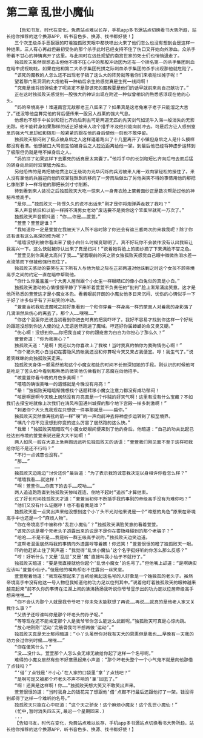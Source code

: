 # 第二章 乱世小魔仙
        【告知书友，时代在变化，免费站点难以长存，手机app多书源站点切换看书大势所趋，站长给你推荐的这个换源APP，听书音色多、换源、找书都好使！】
       三个次王级杀手恶狠狠的盯着独孤败天眼中都快喷出火来了他们怎么也没有想到会是这样一种结果。三人有心再战但最初受伤的那个杀手此时已经支持不住了伤口又开始向外渗血。众杀手带着不甘心的神情离开了这里。与此同时在远处观望的南宫世家的死士们也悄悄退走了。
       独孤败天虽然很想追击但他不得不压心中的那股冲动因为还有一个排名第一的杀手集团刺血在暗中虎视眈眈。如果在他和第二大杀手集团死拼之际刺血杀手集团的杀手出现那他就危险了。
       “该死的魔教的人怎么还不出现老子搞了这么大的阵势就等着你们来收拾烂摊子呢！”
       望着那门黑洞洞的大炮他有一种劫后余生的感觉真是生死一线间啊！
       “究竟是谁将炮弹偷走了呢肯定不是那该死的魔教要是他们的话早就前来向自己献功了。”
       正在这时独孤败天感觉到一股强大的神识出现在附近一种似曾相识的熟悉感浮现在他的心头。
       “妈的帝境高手！难道南宫无敌那老王八蛋来了？如果真是这老兔崽子老子只能溜之大吉了。”还没等他盘算完他的背后便传来一股另人战栗的强大气息。
       他想也不想手中长剑和短匕齐向后刺去可是两道无匹的先天剑气如泥牛入海一般消失的无影无踪。他不能转身如果那样的话正好被来人攻个措手不及他只能向前冲去。可是后方让人感到窒息的强大气息却如影随形一般紧紧的跟在他的身后使他一刻也不敢停留。
       独孤败天郁闷到了极点被身后之人这样逼着跑出了十几里离开了小镇但身后之人是什么摸样都没有看清。他想破口大骂但生怕被身后之人拉近距离给他一掌。到最后他已经将神虚步运转到了极限但仍就是甩不掉身后之人。
       “妈的拼了如果这样下去累死的话真是太窝囊了。”他将手中的长剑和短匕齐向后甩去而后猛的转身向后同时双掌猛力推出。
       另他恐怖的是两把被他贯注以王级功力光华闪烁的兵刃被来人用一双肉掌轻松的接住了。来人没有拿他的兵器迎向他的双掌轻飘飘的移向了一旁而后做出了另他哭笑不得的事情用他的那把匕像削萝卜一样将他的那把长剑寸寸削断。
       待到看到来人装扮之后独孤败天大吃一惊来人一身青衣脸上蒙着面纱正是数次帮助过他的神秘帝境高手。
       “是你……”独孤败天一阵愣久久的说不出话来“刚才是你将炮弹弄走救了我吗？”
       来人声音依旧和以前一样辨不清男女老幼“废话要不是我你这个笨蛋早就死一万次了。”
       独孤败天声音颤抖道：“你……你是……萱萱。”
       “萱萱？萱萱是谁？”
       “我知道你一定是萱萱在我被天下人所不容时除了你还会有谁三番两次的来救我呢？除了你还有谁有这么高深的修为呢？”
       “嘻嘻没想到被你看出来了傻小白什么时候变聪明了。真不好玩你不会装作没有认出我嘛让我高兴一下。这么快就被你认出来了真是扫兴！”说着她将脸上的面纱摘了下来满脸不甘之色。
       “萱萱见到你真是太高兴了我……”望着眼前的天之骄女独孤败天感觉自己眼中微微热泪水差一点滚落而下但被他强行忍住了。
       独孤败天感动的要哭在天下所有人与他为敌之际在正邪两道对他诛剿之时这个女孩不顾帝境高手之间的约定一直在暗中帮助他。
       “你什么你羞羞羞一个大男人居然跟个小女生一样眼睛红的像小白兔似的真是小白。”
       独孤败天激动的心情慢慢平静了下来听着萱萱不负责任的“批判”脸上渐渐涌出笑意。这才是他所熟悉的萱萱这才是小魔女本色。看着眼前开朗的小魔女他多日来沉闷、忧伤的心情似乎一下子好了许多似乎有了开玩笑的冲动。
       “萱萱当初我临进魔域之前好象看到一个和你穿着一样身高一样的蒙面人对着我的身影落了几滴泪然后伤心的离去了。那个人……嘿嘿……”
       “你这个混蛋你还说当初看到你进去时真的把我吓坏了。我好不容易才找到你这样一个好玩的跟班没想到你这人傻的让人无语居然跑进了魔域。哼还好你属蟑螂的命又臭又硬。”
       “伤心啊！没想到你……你把我当成了你的跟班害为白白为你担心了那么久？”
       萱萱奇道：“你为我担心？”
       独孤败天道：“是啊！我还以为你喜欢上了我唉！当时我真的怕你为我殉情伤心啊！”
       “你个猪头死小白当初在雾隐风的帐我还没和你算呢今天又来占我便宜。哼！我生气了。”说着笑眯眯的向独孤败天走来。
       独孤败天身体一颤虽然他和这个小魔女相处的时间不长但深知她的手段。刚认识的时候他可是吃足了苦头如今看到那熟悉的微笑他仿佛看到了恶魔在向他招手。
       “咳萱萱你看今晚的月色多美啊！”
       “嘻嘻的确很美唯一的遗憾就是今晚没有月亮！”
       “晕！”独孤败天暗暗惭愧想找个话题转移小魔女注意力都没有成功郁闷！
       “咳是啊是啊今天晚上居然没有月亮真是一个作贼的好天气啊！这里有没有什么宝藏？不如我们去探宝吧就像上次我们在清风帝国通州城探的那个地下宫殿一样多刺激啊！”
       “刺激你个大头鬼我现在只想做一件事那就是————扁你。”
       独孤败天突然像离弦的箭一样“嗖”的一声向前冲去将神虚步运转到了极至境界。
       “咦几个月不见没想到你变的这么厉害了居然跑的这么快。”
       “我晕！”独孤败天暗暗叹气小魔女眨眼间便来到了他的身后。他暗道：“自己的功夫比起已经达到帝境的萱萱来说还是大大不如啊！”
       两人如风一般在大道上急奔跑远远听见独孤败天的话语：“萱萱我们刚见面不至于这样吧我给你陪不是还不行吗？”
       “不行一点诚意也没有。”
       “那……”
       ……
       独孤败天边跑边“讨价还价”最后道：“为了表示我的诚意我决定以身相许你看怎么样？”
       “嘻嘻我看……就这样！”
       “啊！萱萱你……你真下的去手……哎呦……”
       两人追追跑跑直到独孤败天惨叫连连、倒地不起时“追杀”才算结束。
       过了好长时间独孤败天才道：“萱萱当初你不断插手我的事别的帝级高手没有为难你吗？”
       “他们又没有什么证据哼！也不看看我是谁？”
       独孤败天差一点笑出声来他没想到这个小丫头不光对他来说是一个“难惹的角色”原来在帝境高手中也还是一个“麻烦人物”。
       “你在帝境高手中被称作‘乱世小魔仙’？”独孤败天满脸笑意的看着萱萱。
       “该死的这是哪个死老头子透露出来的说是不是你在雾隐峰碰到的那个老骗子？”
       “哈哈……不是不是……我是听一群王级高手说的。”独孤败天边笑边道。
       “这帮老混蛋居然将我的事情向外透露哼等着瞧！你还笑！”萱萱恨恨的瞪了独孤败天一眼。
       吓的他赶紧止住了笑声道：“我觉得‘乱世小魔仙’这个名字挺好听的你怎么那么反感？”
       “哼！好听什么？又是‘乱世’又是‘魔’直接叫我小仙子不就行了。”
       独孤败天暗道：“要是我直接就给你起个‘乱世小魔女’的名号了。”但他嘴上却道：“是啊确实应该叫‘萱萱小仙子。”但是他的嘴角却忍不住露出一丝笑意。
       萱萱瞪着他道：“我现在想起来了当初给我起这名号的人好象是一个姓独孤的老头子。虽然帝境高手中没有他这一号人物但我知道他的功力足以位列其中。”说着他盯着独孤败天的眼神越来越亮起来“前不久你的事情在江湖上闹的沸沸扬扬我听说你爷爷显示出的功力足以位居帝级高手想来嘿嘿……”
       “你不会认为那个人就是我爷爷吧？你未免太能联想了再说……再说……就真的是他老人家又关我什么事？”
       “父债子还哼谁叫你是那个坏老头的孙子呢。”
       “等等现在还不能肯定那个人是我爷爷你怎么能这么武断呢。”独孤败天可真是心惊肉跳。
       “放心吧刚刚‘活动’完筋骨我可不想再做‘运动’。”
       独孤败天真是无比郁闷暗道：“小丫头虽然你对我有天大的恩惠但是我也……早晚有一天我的功力会过你到时候……嘿嘿……”
       “你在傻笑什么？”
       “没……没什么。萱萱那个人怎么会无缘无故给你起了这样一个名号呢。”
       难得的小魔女居然有些不好意思起来小声道：“那个坏老头整个一个小气鬼不就是向他那借了点钱吗？”
       “‘借’了点钱是‘不小心’在人家的口袋里‘拿’了点钱吧？”
       “是啊可是又被那个坏老头不声不响的‘拿’回去了。”
       “啊！还真是这样啊！你……”独孤败天想大笑又不敢笑出声来。
       萱萱恨恨的道：“当时我身上的钱花完了想跟他‘借’点都不行最后还跟他打了一架。钱没得到却得了这样一个难听的名号。”
       独孤败天只能在心中叹道：“这个天之骄女！这个麻烦小魔女！这个乱世小魔仙！”
       (忙中,暂时消失四五天,最迟一个星期回来.)
       ...
       【告知书友，时代在变化，免费站点难以长存，手机app多书源站点切换看书大势所趋，站长给你推荐的这个换源APP，听书音色多、换源、找书都好使！】